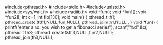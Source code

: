 #include<pthread.h>
#include<stdio.h>
#include<unistd.h>
#include<sys/wait.h>
#include<stdlib.h>
void *fun();
void *fun1();
void *fun2();
int c=1;
int fib[100];
void main()
{
pthread_t th1;
pthread_create(&th1,NULL,fun,NULL);
pthread_join(th1,NULL);
}
void *fun()
{
printf("enter a no. you wish to get a fibonacci series");
scanf("%d",&c);
pthread_t th3;
pthread_create(&th3,NULL,fun2,NULL);
pthread_join(th3,NULL);
